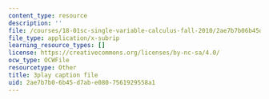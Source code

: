 ```yaml
---
content_type: resource
description: ''
file: /courses/18-01sc-single-variable-calculus-fall-2010/2ae7b7b06b45d7abe0807561929558a1_2y4tCiWbVRI.srt
file_type: application/x-subrip
learning_resource_types: []
license: https://creativecommons.org/licenses/by-nc-sa/4.0/
ocw_type: OCWFile
resourcetype: Other
title: 3play caption file
uid: 2ae7b7b0-6b45-d7ab-e080-7561929558a1
---
```


